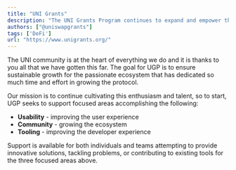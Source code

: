 ```yaml
---
title: "UNI Grants"
description: "The UNI Grants Program continues to expand and empower the Uniswap community"
authors: ["@uniswapgrants"]
tags: ['DeFi']
url: "https://www.unigrants.org/"
---
```


The UNI community is at the heart of everything we do and it is thanks to you all that we have gotten this far. The goal for UGP is to ensure sustainable growth for the passionate ecosystem that has dedicated so much time and effort in growing the protocol. 

Our mission is to continue cultivating this enthusiasm and talent, so to start, UGP seeks to support focused areas accomplishing the following:

- **Usability** - improving the user experience
- **Community** - growing the ecosystem
- **Tooling** - improving the developer experience

Support is available for both individuals and teams attempting to provide innovative solutions, tackling problems, or contributing to existing tools for the three focused areas above.